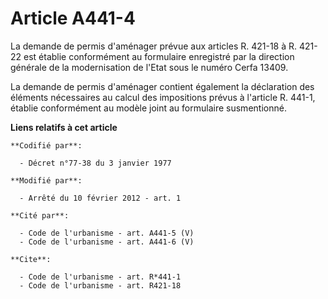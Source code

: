 # Article A441-4

La demande de permis d'aménager prévue aux articles R. 421-18 à R. 421-22 est établie conformément au formulaire enregistré
par la direction générale de la modernisation de l'Etat sous le numéro Cerfa 13409. 

La demande de permis d'aménager contient également la déclaration des éléments nécessaires au calcul des impositions prévus à
l'article R. 441-1, établie conformément au modèle joint au formulaire susmentionné.

**Liens relatifs à cet article**

	**Codifié par**:

	  - Décret n°77-38 du 3 janvier 1977

	**Modifié par**:

	  - Arrêté du 10 février 2012 - art. 1

	**Cité par**:

	  - Code de l'urbanisme - art. A441-5 (V)
	  - Code de l'urbanisme - art. A441-6 (V)

	**Cite**:

	  - Code de l'urbanisme - art. R*441-1
	  - Code de l'urbanisme - art. R421-18
